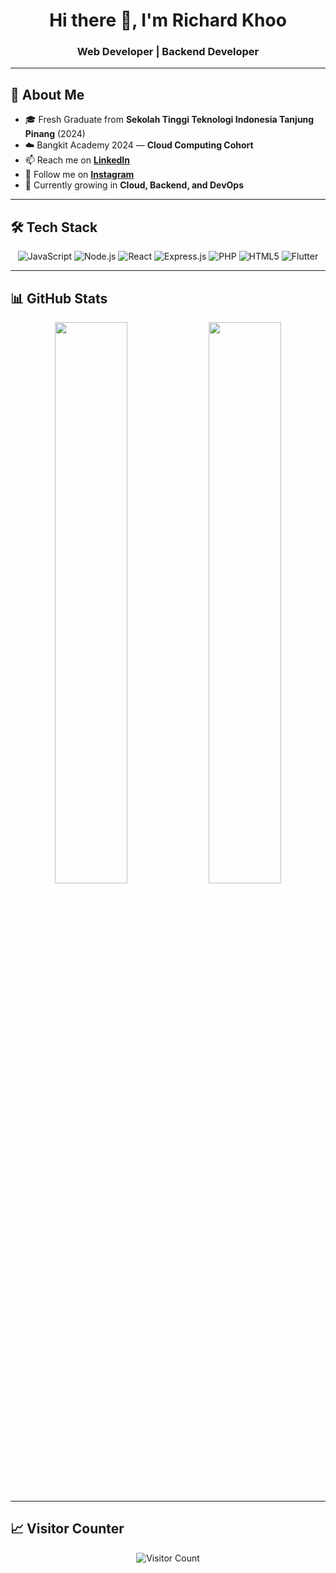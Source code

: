 <h1 align="center">Hi there 👋, I'm Richard Khoo</h1>
<h3 align="center">Web Developer | Backend Developer</h3>

---

## 🚀 About Me

- 🎓 Fresh Graduate from **Sekolah Tinggi Teknologi Indonesia Tanjung Pinang** (2024)  
- ☁️ Bangkit Academy 2024 — **Cloud Computing Cohort**
- 📫 Reach me on [**LinkedIn**](https://linkedin.com/in/catkoo)
- 📸 Follow me on [**Instagram**](https://instagram.com/catkoo_)
- 🌱 Currently growing in **Cloud, Backend, and DevOps**

---

## 🛠️ Tech Stack

<div align="center">
  
![JavaScript](https://img.shields.io/badge/-JavaScript-181717?style=flat&logo=javascript)
![Node.js](https://img.shields.io/badge/-Node.js-339933?style=flat&logo=node.js&logoColor=white)
![React](https://img.shields.io/badge/-React-61DAFB?style=flat&logo=react&logoColor=black)
![Express.js](https://img.shields.io/badge/-Express-000000?style=flat&logo=express&logoColor=white)
![PHP](https://img.shields.io/badge/-PHP-777BB4?style=flat&logo=php&logoColor=white)
![HTML5](https://img.shields.io/badge/-HTML5-E34F26?style=flat&logo=html5&logoColor=white)
![Flutter](https://img.shields.io/badge/-Flutter-02569B?style=flat&logo=flutter&logoColor=white)


</div>

---

## 📊 GitHub Stats

<p align="center">
  <img width="48%" src="https://github-readme-stats.vercel.app/api?username=Catkoo&show_icons=true&theme=algolia&hide_border=true" />
  <img width="48%" src="https://github-readme-stats.vercel.app/api/top-langs/?username=Catkoo&layout=compact&theme=algolia&hide_border=true"/>
</p>

---

## 📈 Visitor Counter

<p align="center">
  <img src="https://api.countapi.xyz/hit/github.com-catkoo/visits?style=flat-square&label=Visitors&color=0E75B6" alt="Visitor Count"/>
</p>

